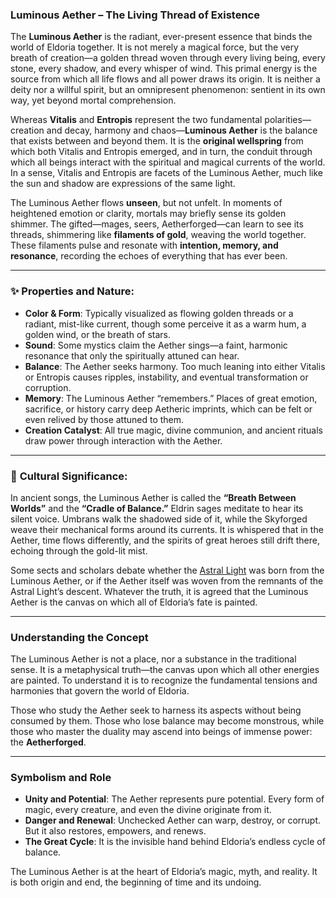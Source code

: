 ### **Luminous Aether – The Living Thread of Existence**

The **Luminous Aether** is the radiant, ever-present essence that binds the world of Eldoria together. It is not merely a magical force, but the very breath of creation—a golden thread woven through every living being, every stone, every shadow, and every whisper of wind. This primal energy is the source from which all life flows and all power draws its origin. It is neither a deity nor a willful spirit, but an omnipresent phenomenon: sentient in its own way, yet beyond mortal comprehension.

Whereas **Vitalis** and **Entropis** represent the two fundamental polarities—creation and decay, harmony and chaos—**Luminous Aether** is the balance that exists between and beyond them. It is the **original wellspring** from which both Vitalis and Entropis emerged, and in turn, the conduit through which all beings interact with the spiritual and magical currents of the world. In a sense, Vitalis and Entropis are facets of the Luminous Aether, much like the sun and shadow are expressions of the same light.

The Luminous Aether flows **unseen**, but not unfelt. In moments of heightened emotion or clarity, mortals may briefly sense its golden shimmer. The gifted—mages, seers, Aetherforged—can learn to see its threads, shimmering like **filaments of gold**, weaving the world together. These filaments pulse and resonate with **intention, memory, and resonance**, recording the echoes of everything that has ever been.

---

### ✨ **Properties and Nature:**

- **Color & Form**: Typically visualized as flowing golden threads or a radiant, mist-like current, though some perceive it as a warm hum, a golden wind, or the breath of stars.
- **Sound**: Some mystics claim the Aether sings—a faint, harmonic resonance that only the spiritually attuned can hear.
- **Balance**: The Aether seeks harmony. Too much leaning into either Vitalis or Entropis causes ripples, instability, and eventual transformation or corruption.
- **Memory**: The Luminous Aether “remembers.” Places of great emotion, sacrifice, or history carry deep Aetheric imprints, which can be felt or even relived by those attuned to them.
- **Creation Catalyst**: All true magic, divine communion, and ancient rituals draw power through interaction with the Aether.

---

### 🌌 **Cultural Significance:**

In ancient songs, the Luminous Aether is called the **“Breath Between Worlds”** and the **“Cradle of Balance.”** Eldrin sages meditate to hear its silent voice. Umbrans walk the shadowed side of it, while the Skyforged weave their mechanical forms around its currents. It is whispered that in the Aether, time flows differently, and the spirits of great heroes still drift there, echoing through the gold-lit mist.

Some sects and scholars debate whether the [Astral Light](https://www.notion.so/The-Astral-Light-1c1baf049a6d803b9c47c052e1989405?pvs=21) was born from the Luminous Aether, or if the Aether itself was woven from the remnants of the Astral Light’s descent. Whatever the truth, it is agreed that the Luminous Aether is the canvas on which all of Eldoria’s fate is painted.

---

### **Understanding the Concept**

The Luminous Aether is not a place, nor a substance in the traditional sense. It is a metaphysical truth—the canvas upon which all other energies are painted. To understand it is to recognize the fundamental tensions and harmonies that govern the world of Eldoria.

Those who study the Aether seek to harness its aspects without being consumed by them. Those who lose balance may become monstrous, while those who master the duality may ascend into beings of immense power: the **Aetherforged**.

---

### **Symbolism and Role**

- **Unity and Potential**: The Aether represents pure potential. Every form of magic, every creature, and even the divine originate from it.
- **Danger and Renewal**: Unchecked Aether can warp, destroy, or corrupt. But it also restores, empowers, and renews.
- **The Great Cycle**: It is the invisible hand behind Eldoria’s endless cycle of balance.

The Luminous Aether is at the heart of Eldoria’s magic, myth, and reality. It is both origin and end, the beginning of time and its undoing.